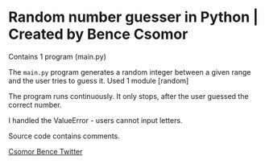 # Random number guesser in Python | Created by Bence Csomor
Contains 1 program (main.py)

The ``main.py`` program generates a random integer between a given range and the user tries to guess it.
Used 1 module [random] 

The program runs continuously. It only stops, after the user guessed the correct number.

I handled the ValueError - users cannot input letters.

Source code contains comments. 

[Csomor Bence Twitter](https://www.twitter.com/csomor_bence)
